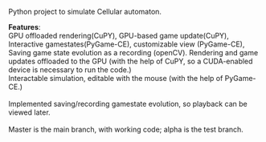 Python project to simulate Cellular automaton. <br>

<b>Features</b>:<br>
GPU offloaded rendering(CuPY), GPU-based game update(CuPY), Interactive gamestates(PyGame-CE), customizable view (PyGame-CE), Saving game state evolution as a recording (openCV).
Rendering and game updates offloaded to the GPU (with the help of CuPY, so a CUDA-enabled device is necessary to run the code.) <br>
Interactable simulation, editable with the mouse (with the help of PyGame-CE.) <br> <br>
Implemented saving/recording gamestate evolution, so playback can be viewed later.
<br>
<br>
Master is the main branch, with working code; alpha is the test branch.
